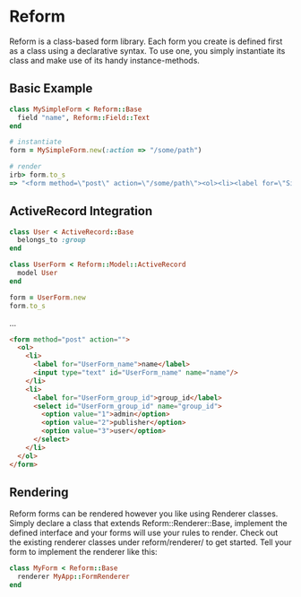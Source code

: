 # Reform
Reform is a class-based form library. Each form you create is defined
first as a class using a declarative syntax. To use one, you simply
instantiate its class and make use of its handy instance-methods.

## Basic Example
```ruby
class MySimpleForm < Reform::Base
  field "name", Reform::Field::Text
end

# instantiate
form = MySimpleForm.new(:action => "/some/path")

# render
irb> form.to_s
=> "<form method=\"post\" action=\"/some/path\"><ol><li><label for=\"SimpleForm_name\">name</label><input type=\"text\" id=\"SimpleForm_name\" name=\"name\"></input></li></ol></form>"
```

## ActiveRecord Integration
```ruby
class User < ActiveRecord::Base
  belongs_to :group
end

class UserForm < Reform::Model::ActiveRecord
  model User
end

form = UserForm.new
form.to_s
```
...
```html
<form method="post" action="">
  <ol>
    <li>
      <label for="UserForm_name">name</label>
      <input type="text" id="UserForm_name" name="name"/>
    </li>
    <li>
      <label for="UserForm_group_id">group_id</label>
      <select id="UserForm_group_id" name="group_id">
        <option value="1">admin</option>
        <option value="2">publisher</option>
        <option value="3">user</option>
      </select>
    </li>
  </ol>
</form>
```

## Rendering
Reform forms can be rendered however you like using Renderer classes.
Simply declare a class that extends Reform::Renderer::Base, implement
the defined interface and your forms will use your rules to render.
Check out the existing renderer classes under reform/renderer/ to get
started. Tell your form to implement the renderer like this:

```ruby
class MyForm < Reform::Base
  renderer MyApp::FormRenderer
end
```
